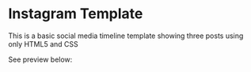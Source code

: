 <h1>Instagram Template</h1>
<p>This is a basic social media timeline template showing three posts using only HTML5 and CSS</p>
<p>See preview below:</p>
